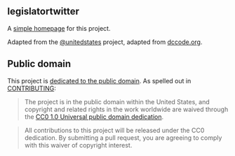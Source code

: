 ## legislatortwitter

A [simple homepage](https://alicetimken.github.io/legislatortwitter/) for this project.

Adapted from the [@unitedstates](https://theunitedstates.io/) project, adapted from [dccode.org](http://dccode.org/).

## Public domain

This project is [dedicated to the public domain](LICENSE). As spelled out in [CONTRIBUTING](CONTRIBUTING.md):

> The project is in the public domain within the United States, and copyright and related rights in the work worldwide are waived through the [CC0 1.0 Universal public domain dedication](https://creativecommons.org/publicdomain/zero/1.0/).

> All contributions to this project will be released under the CC0 dedication. By submitting a pull request, you are agreeing to comply with this waiver of copyright interest.
